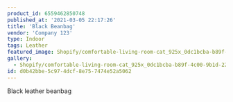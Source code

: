 ```yaml
---
product_id: 6559462850748
published_at: '2021-03-05 22:17:26'
title: 'Black Beanbag'
vendor: 'Company 123'
type: Indoor
tags: Leather
featured_image: Shopify/comfortable-living-room-cat_925x_0dc1bcba-b89f-4c00-9b1d-22ae1eacc05d.jpg
gallery:
  - Shopify/comfortable-living-room-cat_925x_0dc1bcba-b89f-4c00-9b1d-22ae1eacc05d.jpg
id: d0b42bbe-5c97-4dcf-8e75-7474e52a5062
---
```

<p>Black leather beanbag</p>